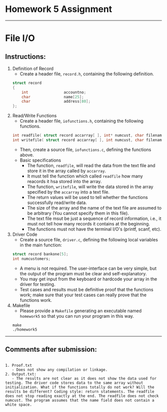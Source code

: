 # Homework 5 Assignment
---

# File I/O

## Instructions:    
1. Definition of Record    
    - Create a header file, ```record.h```, containing the following definition.
    ```c
    struct record
    {
        int                accountno;
        char               name[25];
        char               address[80];
    };
    ```    
2. Read/Write Functions
   - Create a header file, ```iofunctions.h```, containing the following functions.
   ```c
   int readfile( struct record accarray[ ], int* numcust, char filename[ ] );
   int writefile( struct record accarray[ ], int numcust, char filename[ ] );
   ```    
   - Then, create a source file, ```iofunctions.c```, defining the functions above.
   - Basic specifications
     - The function, ```readfile```, will read the data from the text file and store it in the array called by ```accarray```.
     - It must tell the function which called ```readfile``` how many reacords it hsa stored into the array.
     - The function, ```writefile```, will write the data stored in the array specified by the ```accarray``` into a text file.
     - The return values will be used to tell whether the functions successfully read/write data.
     - The size of the array and the name of the text file are assumed to be arbitrary (You cannot specify them in this file).
     - The text file msut be just a sequence of record information, i.e., it must not tell how many records it contains at the beginning.
     - The functions must not have the terminal I/O's (printf, scanf, etc).    
3. Driver Code
    - Create a source file, ```driver.c```, defining the following local variables in the main function:
    ```c
    struct record bankone[5];
    int numcustomers;
    ```
    - A menu is not required. The user-interface can be very simple, but the output of the program must be clear and self-explanatory.
    - You may get input from the keyboard or hardcode your array in the driver for testing.
    - Test cases and results must be definitive proof that the functions work; make sure that your test cases can really prove that the functions work.    
4. Makefile
    - Please provide a ```Makefile``` generating an executable named ```homework5``` so that you can run your program in this way.
    ```
    make
    ./homework5
    ```    
---     

## Comments after submission:
```    

1. Proof.txt
   - Does not show any compilation or linkage. 
2. Output.txt: 
   - The results are not clear as it does not show the data used for testing. The driver code stores data to the same array without initialization. What if the functions totally do not work? Will the results be different? Coding style: return statements. The readfile does not stop reading exactly at the end. The readfile does not check numcust. The program assumes that the name field does not contain a white space.
   
```
